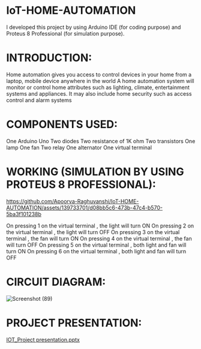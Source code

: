 # IoT-HOME-AUTOMATION
I developed this project by using Arduino IDE (for coding purpose) and Proteus 8 Professional (for simulation purpose).
# INTRODUCTION:
Home automation gives you access to control devices in your home from a laptop, mobile device anywhere in the world
A home automation system will monitor or control home attributes such as lighting, climate, entertainment systems and appliances. It may also include home security such as access control and alarm systems

# COMPONENTS USED:
One Arduino Uno
Two diodes
Two resistance of 1K ohm 
Two transistors 
One lamp
One fan
Two relay
One alternator
One virtual terminal

# WORKING (SIMULATION BY USING PROTEUS 8 PROFESSIONAL):

https://github.com/Apoorva-Raghuvanshi/IoT-HOME-AUTOMATION/assets/139733701/d08bb5c6-473b-47c4-b570-5ba3f101238b

On pressing 1 on the virtual terminal , the light will turn ON
On pressing 2 on the virtual terminal , the light will turn OFF
On pressing 3 on the virtual terminal , the fan will turn ON
On pressing 4 on the virtual terminal , the fan will turn OFF
On pressing 5 on the virtual terminal , both light and fan will turn ON
On pressing 6 on the virtual terminal , both light and fan will turn OFF

# CIRCUIT DIAGRAM:

![Screenshot (89)](https://github.com/Apoorva-Raghuvanshi/IoT-HOME-AUTOMATION/assets/139733701/7ce535f2-49a6-47c2-85ae-9fc257787f9a)

# PROJECT PRESENTATION:

[IOT_Project presentation.pptx](https://github.com/Apoorva-Raghuvanshi/IoT-HOME-AUTOMATION/files/12091002/IOT_Project.presentation.pptx)


